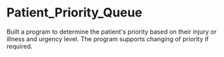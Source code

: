 # Patient_Priority_Queue
Built a program to determine the patient's priority based on their injury or illness and urgency level.  The program supports changing of priority if required.
